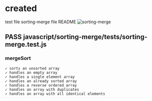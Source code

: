 # created

test file
sorting-merge file
README
![sorting-merge](<Screenshot 2024-06-03 at 2.02.01 PM.png>)

## PASS  javascript/sorting-merge/__tests__/sorting-merge.test.js

### mergeSort

    ✓ sorts an unsorted array
    ✓ handles an empty array
    ✓ handles a single element array
    ✓ handles an already sorted array
    ✓ handles a reverse ordered array
    ✓ handles an array with duplicates
    ✓ handles an array with all identical elements

